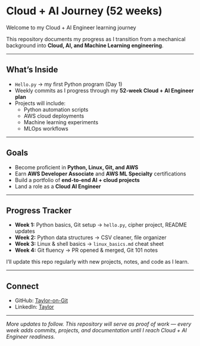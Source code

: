 #  Cloud + AI Journey (52 weeks)

Welcome to my Cloud + AI Engineer learning journey   

This repository documents my progress as I transition from a mechanical background into **Cloud, AI, and Machine Learning engineering**.  

---

## What’s Inside
- `Hello.py` → my first Python program (Day 1)  
- Weekly commits as I progress through my **52-week Cloud + AI Engineer plan**  
- Projects will include:
  - Python automation scripts  
  - AWS cloud deployments  
  - Machine learning experiments  
  - MLOps workflows  

---

## Goals
- Become proficient in **Python, Linux, Git, and AWS**  
- Earn **AWS Developer Associate** and **AWS ML Specialty** certifications  
- Build a portfolio of **end-to-end AI + cloud projects**  
- Land a role as a **Cloud AI Engineer**  

---

## Progress Tracker
- **Week 1:** Python basics, Git setup → `hello.py`, cipher project, README updates  
- **Week 2:** Python data structures → CSV cleaner, file organizer  
- **Week 3:** Linux & shell basics → `linux_basics.md` cheat sheet  
- **Week 4:** Git fluency → PR opened & merged, Git 101 notes 

I’ll update this repo regularly with new projects, notes, and code as I learn.  

---

## Connect
- GitHub: [Taylor-on-Git](https://github.com/Taylor-on-Git)  
- LinkedIn: [Taylor](https://www.linkedin.com/in/taylor-gilmour-47259a320/)  

---

_More updates to follow. This repository will serve as proof of work — every week adds commits, projects, and documentation until I reach Cloud + AI Engineer readiness._

